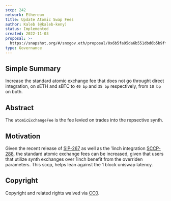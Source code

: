 ```yaml
---
sccp: 242
network: Ethereum
title: Update Atomic Swap Fees
author: Kaleb (@kaleb-keny)
status: Implemented
created: 2022-11-03
proposal: >-
  https://snapshot.org/#/snxgov.eth/proposal/0x6b5fa95da6b551dbd6b5b9ff4925e56815a1c6693a73c1681f33a9ddeef712ec
type: Governance
---
```


## Simple Summary

Increase the standard atomic exchange fee that does not go throught direct integration, on sETH and sBTC to `40 bp` and `35 bp` respectively, from `10 bp` on both.

## Abstract

The `atomicExchangeFee` is the fee levied on trades into the repsective synth.

## Motivation

Given the recent release of [SIP-267](https://sips.synthetix.io/sips/sip-267/) as well as the 1inch integration [SCCP-288](https://sips.synthetix.io/sips/sip-288/), the standard atomic exchange fees can be increased, given that users that utilize synth exchanges over 1inch benefit from the overriden parameters. This sccp, helps lean against the 1 block uniswap latency.
 
## Copyright
Copyright and related rights waived via [CC0](https://creativecommons.org/publicdomain/zero/1.0/).